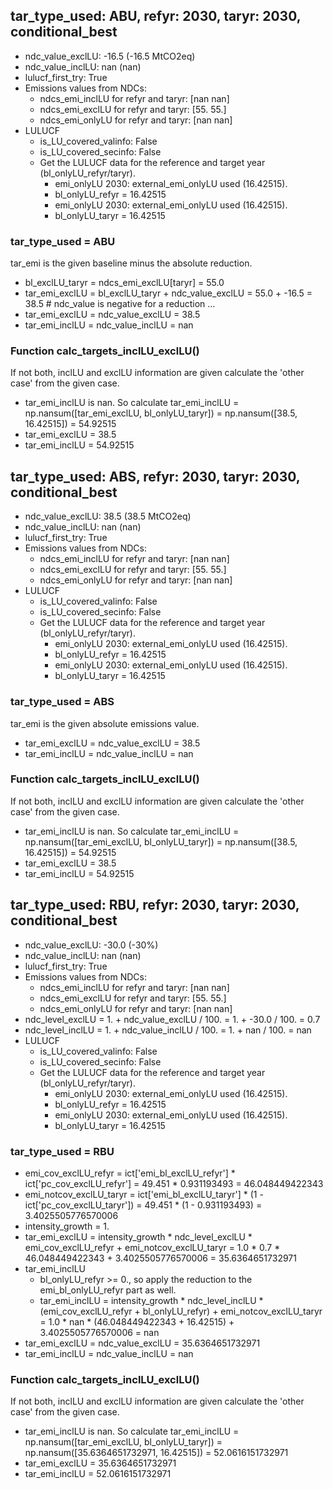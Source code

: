

## tar_type_used: ABU, refyr: 2030, taryr: 2030, conditional_best
- ndc_value_exclLU: -16.5 (-16.5 MtCO2eq)
- ndc_value_inclLU: nan (nan)
- lulucf_first_try: True
- Emissions values from NDCs:
  - ndcs_emi_inclLU for refyr and taryr: [nan nan]
  - ndcs_emi_exclLU for refyr and taryr: [55. 55.]
  - ndcs_emi_onlyLU for refyr and taryr: [nan nan]
- LULUCF
  - is_LU_covered_valinfo: False
  - is_LU_covered_secinfo: False
  - Get the LULUCF data for the reference and target year (bl_onlyLU_refyr/taryr).
    - emi_onlyLU 2030: external_emi_onlyLU used (16.42515).
    - bl_onlyLU_refyr = 16.42515
    - emi_onlyLU 2030: external_emi_onlyLU used (16.42515).
    - bl_onlyLU_taryr = 16.42515
### tar_type_used = ABU
tar_emi is the given baseline minus the absolute reduction.
- bl_exclLU_taryr = ndcs_emi_exclLU[taryr] = 55.0
- tar_emi_exclLU = bl_exclLU_taryr + ndc_value_exclLU = 55.0 + -16.5 = 38.5 # ndc_value is negative for a reduction ...
- tar_emi_exclLU = ndc_value_exclLU = 38.5
- tar_emi_inclLU = ndc_value_inclLU = nan
### Function calc_targets_inclLU_exclLU()
If not both, inclLU and exclLU information are given calculate the 'other case' from the given case.
- tar_emi_inclLU is nan. So calculate tar_emi_inclLU = np.nansum([tar_emi_exclLU, bl_onlyLU_taryr]) = np.nansum([38.5, 16.42515]) = 54.92515
- tar_emi_exclLU = 38.5
- tar_emi_inclLU = 54.92515

## tar_type_used: ABS, refyr: 2030, taryr: 2030, conditional_best
- ndc_value_exclLU: 38.5 (38.5 MtCO2eq)
- ndc_value_inclLU: nan (nan)
- lulucf_first_try: True
- Emissions values from NDCs:
  - ndcs_emi_inclLU for refyr and taryr: [nan nan]
  - ndcs_emi_exclLU for refyr and taryr: [55. 55.]
  - ndcs_emi_onlyLU for refyr and taryr: [nan nan]
- LULUCF
  - is_LU_covered_valinfo: False
  - is_LU_covered_secinfo: False
  - Get the LULUCF data for the reference and target year (bl_onlyLU_refyr/taryr).
    - emi_onlyLU 2030: external_emi_onlyLU used (16.42515).
    - bl_onlyLU_refyr = 16.42515
    - emi_onlyLU 2030: external_emi_onlyLU used (16.42515).
    - bl_onlyLU_taryr = 16.42515
### tar_type_used = ABS
tar_emi is the given absolute emissions value.
- tar_emi_exclLU = ndc_value_exclLU = 38.5
- tar_emi_inclLU = ndc_value_inclLU = nan
### Function calc_targets_inclLU_exclLU()
If not both, inclLU and exclLU information are given calculate the 'other case' from the given case.
- tar_emi_inclLU is nan. So calculate tar_emi_inclLU = np.nansum([tar_emi_exclLU, bl_onlyLU_taryr]) = np.nansum([38.5, 16.42515]) = 54.92515
- tar_emi_exclLU = 38.5
- tar_emi_inclLU = 54.92515

## tar_type_used: RBU, refyr: 2030, taryr: 2030, conditional_best
- ndc_value_exclLU: -30.0 (-30%)
- ndc_value_inclLU: nan (nan)
- lulucf_first_try: True
- Emissions values from NDCs:
  - ndcs_emi_inclLU for refyr and taryr: [nan nan]
  - ndcs_emi_exclLU for refyr and taryr: [55. 55.]
  - ndcs_emi_onlyLU for refyr and taryr: [nan nan]
- ndc_level_exclLU = 1. + ndc_value_exclLU / 100. = 1. + -30.0 / 100. = 0.7
- ndc_level_inclLU = 1. + ndc_value_inclLU / 100. = 1. + nan / 100. = nan
- LULUCF
  - is_LU_covered_valinfo: False
  - is_LU_covered_secinfo: False
  - Get the LULUCF data for the reference and target year (bl_onlyLU_refyr/taryr).
    - emi_onlyLU 2030: external_emi_onlyLU used (16.42515).
    - bl_onlyLU_refyr = 16.42515
    - emi_onlyLU 2030: external_emi_onlyLU used (16.42515).
    - bl_onlyLU_taryr = 16.42515
### tar_type_used = RBU
- emi_cov_exclLU_refyr = ict['emi_bl_exclLU_refyr'] * ict['pc_cov_exclLU_refyr'] = 49.451 * 0.931193493 = 46.048449422343
- emi_notcov_exclLU_taryr = ict['emi_bl_exclLU_taryr'] * (1 - ict['pc_cov_exclLU_taryr']) = 49.451 * (1 - 0.931193493) = 3.4025505776570006
- intensity_growth = 1.
- tar_emi_exclLU = intensity_growth * ndc_level_exclLU * emi_cov_exclLU_refyr + emi_notcov_exclLU_taryr = 1.0 * 0.7 * 46.048449422343 + 3.4025505776570006 = 35.6364651732971
- tar_emi_inclLU
  - bl_onlyLU_refyr >= 0., so apply the reduction to the emi_bl_onlyLU_refyr part as well.
  - tar_emi_inclLU = intensity_growth * ndc_level_inclLU * (emi_cov_exclLU_refyr + bl_onlyLU_refyr) + emi_notcov_exclLU_taryr = 1.0 * nan * (46.048449422343 + 16.42515) + 3.4025505776570006 = nan
- tar_emi_exclLU = ndc_value_exclLU = 35.6364651732971
- tar_emi_inclLU = ndc_value_inclLU = nan
### Function calc_targets_inclLU_exclLU()
If not both, inclLU and exclLU information are given calculate the 'other case' from the given case.
- tar_emi_inclLU is nan. So calculate tar_emi_inclLU = np.nansum([tar_emi_exclLU, bl_onlyLU_taryr]) = np.nansum([35.6364651732971, 16.42515]) = 52.0616151732971
- tar_emi_exclLU = 35.6364651732971
- tar_emi_inclLU = 52.0616151732971